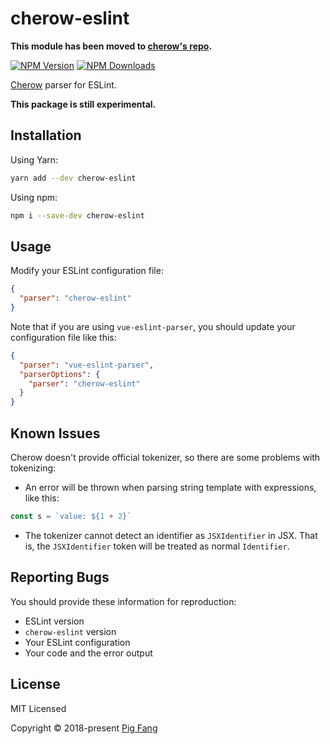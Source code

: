 # cherow-eslint

**This module has been moved to [cherow's repo](https://github.com/cherow/cherow/tree/master/packages/cherow-eslint).**

[![NPM Version](https://img.shields.io/npm/v/cherow-eslint.svg?style=flat-square)](https://npmjs.com/package/cherow-eslint)
[![NPM Downloads](https://img.shields.io/npm/dm/cherow-eslint.svg?style=flat-square)](https://npmjs.com/package/cherow-eslint)

[Cherow](https://github.com/cherow/cherow) parser for ESLint.

**This package is still experimental.**

## Installation

Using Yarn:

```bash
yarn add --dev cherow-eslint
```

Using npm:

```bash
npm i --save-dev cherow-eslint
```

## Usage

Modify your ESLint configuration file:

```json
{
  "parser": "cherow-eslint"
}
```

Note that if you are using `vue-eslint-parser`,
you should update your configuration file like this:

```json
{
  "parser": "vue-eslint-parser",
  "parserOptions": {
    "parser": "cherow-eslint"
  }
}
```

## Known Issues

Cherow doesn't provide official tokenizer,
so there are some problems with tokenizing:

- An error will be thrown when parsing string template with expressions,
like this:

```javascript
const s = `value: ${1 + 2}`
```

- The tokenizer cannot detect an identifier as `JSXIdentifier` in JSX.
That is, the `JSXIdentifier` token will be treated as normal `Identifier`.

## Reporting Bugs

You should provide these information for reproduction:

- ESLint version
- `cherow-eslint` version
- Your ESLint configuration
- Your code and the error output

## License

MIT Licensed

Copyright © 2018-present [Pig Fang](https://gplane.win/)
